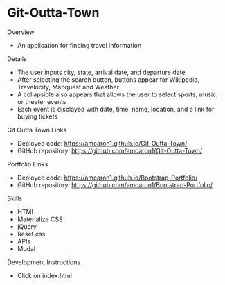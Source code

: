 # Git-Outta-Town

Overview
- An application for finding travel information

Details
- The user inputs city, state, arrival date, and departure date.
- After selecting the search button, buttons appear for Wikipedia, Travelocity, Mapquest and Weather
- A collapsible also appears that allows the user to select sports, music, or theater events
- Each event is displayed with date, time, name, location, and a link for buying tickets

Git Outta Town Links
- Deployed code: https://amcaron1.github.io/Git-Outta-Town/
- GitHub repository:  https://github.com/amcaron1/Git-Outta-Town/

Portfolio Links
- Deployed code: https://amcaron1.github.io/Bootstrap-Portfolio/
- GitHub repository: https://github.com/amcaron1/Bootstrap-Portfolio/

Skills
- HTML
- Materialize CSS
- jQuery
- Reset.css
- APIs
- Modal
    
Development Instructions
- Click on index.html
